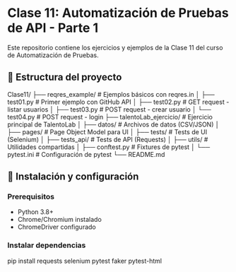 # Clase 11: Automatización de Pruebas de API - Parte 1

Este repositorio contiene los ejercicios y ejemplos de la Clase 11 del curso de Automatización de Pruebas.

## 📁 Estructura del proyecto

Clase11/
├── reqres_example/ # Ejemplos básicos con reqres.in
│ ├── test01.py # Primer ejemplo con GitHub API
│ ├── test02.py # GET request - listar usuarios
│ ├── test03.py # POST request - crear usuario
│ └── test04.py # POST request - login
├── talentoLab_ejercicio/ # Ejercicio principal de TalentoLab
│ ├── datos/ # Archivos de datos (CSV/JSON)
│ ├── pages/ # Page Object Model para UI
│ ├── tests/ # Tests de UI (Selenium)
│ ├── tests_api/ # Tests de API (Requests)
│ ├── utils/ # Utilidades compartidas
│ ├── conftest.py # Fixtures de pytest
│ └── pytest.ini # Configuración de pytest
└── README.md

## 🚀 Instalación y configuración

### Prerequisitos

- Python 3.8+
- Chrome/Chromium instalado
- ChromeDriver configurado

### Instalar dependencias

pip install requests selenium pytest faker pytest-html

